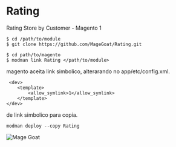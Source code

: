 # Rating
Rating Store by Customer - Magento 1


```
$ cd /path/to/module
$ git clone https://github.com/MageGoat/Rating.git
```


```
$ cd path/to/magento
$ modman link Rating </path/to/module>
```


magento aceita link simbolico, alterarando no app/etc/config.xml.
```
 <dev>
    <template>
        <allow_symlink>1</allow_symlink>
    </template>
</dev>
```


de link simbolico para copia.
```
modman deploy --copy Rating
```

![Mage Goat](https://github.com/MageGoat/Rating/blob/master/goat.gif)